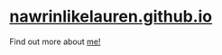 # [nawrinlikelauren.github.io](https://nawrinlikelauren.github.io)
Find out more about [me!](https://nawrinlikelauren.github.io)